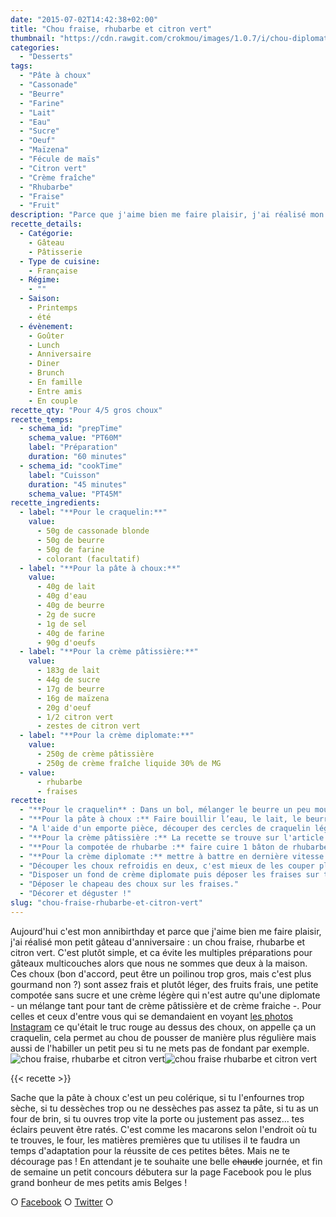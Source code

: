 ```yaml
---
date: "2015-07-02T14:42:38+02:00"
title: "Chou fraise, rhubarbe et citron vert"
thumbnail: "https://cdn.rawgit.com/crokmou/images/1.0.7/i/chou-diplomate-fraise-rhubarbe-citron-vert-crokmou-blog.jpg"
categories:
  - "Desserts"
tags:
  - "Pâte à choux"
  - "Cassonade"
  - "Beurre"
  - "Farine"
  - "Lait"
  - "Eau"
  - "Sucre"
  - "Oeuf"
  - "Maïzena"
  - "Fécule de maïs"
  - "Citron vert"
  - "Crème fraîche"
  - "Rhubarbe"
  - "Fraise"
  - "Fruit"
description: "Parce que j'aime bien me faire plaisir, j'ai réalisé mon petit gâteau d'anniversaire : un chou fraise, rhubarbe et citron vert. C'est plutôt simple..."
recette_details:
  - Catégorie:
    - Gâteau
    - Pâtisserie
  - Type de cuisine:
    - Française
  - Régime:
    - ""
  - Saison:
    - Printemps
    - été
  - évènement:
    - Goûter
    - Lunch
    - Anniversaire
    - Diner
    - Brunch
    - En famille
    - Entre amis
    - En couple
recette_qty: "Pour 4/5 gros choux"
recette_temps:
  - schema_id: "prepTime"
    schema_value: "PT60M"
    label: "Préparation"
    duration: "60 minutes"
  - schema_id: "cookTime"
    label: "Cuisson"
    duration: "45 minutes"
    schema_value: "PT45M"
recette_ingredients:
  - label: "**Pour le craquelin:**"
    value:
      - 50g de cassonade blonde
      - 50g de beurre
      - 50g de farine
      - colorant (facultatif)
  - label: "**Pour la pâte à choux:**"
    value:
      - 40g de lait
      - 40g d'eau
      - 40g de beurre
      - 2g de sucre
      - 1g de sel
      - 40g de farine
      - 90g d'oeufs
  - label: "**Pour la crème pâtissière:**"
    value:
      - 183g de lait
      - 44g de sucre
      - 17g de beurre
      - 16g de maïzena
      - 20g d'oeuf
      - 1/2 citron vert
      - zestes de citron vert
  - label: "**Pour la crème diplomate:**"
    value:
      - 250g de crème pâtissière
      - 250g de crème fraîche liquide 30% de MG
  - value:
      - rhubarbe
      - fraises
recette:
  - "**Pour le craquelin** : Dans un bol, mélanger le beurre un peu mou, la cassonade et la farine (éventuellement le colorant, j'ai mi une pointe de colorant rouge en poudre). Aplatir assez finement le mélange homogène entre deux feuilles de papier sulfurisé et mettre le tout à plat au congélateur pendant 5/10 minutes. Réserver ensuite au réfrigérateur."
  - "**Pour la pâte à choux :** Faire bouillir l’eau, le lait, le beurre, le sucre et le sel. Une fois que la préparation boue, ajouter la farine hors du feu et bien mélanger. Remettre la casserole sur le feu et dessécher ensuite la pâte à l'aide d'une spatule (elle doit se décoller de la casserole) pendant 2/3 minutes. La pâte ne doit pas être trop humide. Verser la pâte dans un cul de poule ou dans le bol d'un batteur. A l’aide d’une spatule ou de la feuille du robot, mélanger la pâte pour refroidir le tout. Ajouter les œufs petit à petit en mélangeant bien, la pâte doit être ni trop liquide ni trop compacte. (Comme disent mes profs, lorsque vous soulevez votre spatule, la pâte glisse et doit former un string… si l’image peut vous aider ;)) Préchauffer le four à 170°C Dresser vos choux, plus ou moins gros selon vos préférences, à l’aide d’une poche à douille -douille de 18 unie ici - sur une plaque préalablement recouverte de papier sulfurisé ou d'un silpat. Bien espacer les choux car ils vont prendre du volume à la cuisson."
  - "A l'aide d'un emporte pièce, découper des cercles de craquelin légèrement plus petits que les choux. Placer un cercle sur chaque chou puis enfourner rapidement. Laisser cuire 40/45 minutes environ en prenant soin d'entrouvrir rapidement la porte du four après 20 minutes (pour laisser la vapeur s'échapper)"
  - "**Pour la crème pâtissière :** La recette se trouve sur l'article des [éclairs combava](https://crokmou.com/2015/04/eclairs-combava-et-vanille), c'est exactement la même chose sauf que là, il faut ajouter en plus au mélange lait/beurre/sucre le demi jus de citron vert et quelques zestes - et évidemment supprimer le combava-."
  - "**Pour la compotée de rhubarbe :** faire cuire 1 bâton de rhubarbe dans de l'eau bouillante quelques minutes, égoutter et voilà la compotée."
  - "**Pour la crème diplomate :** mettre à battre en dernière vitesse la crème pâtissière refroidie. Une fois celle-ci bien crémeuse, verser petit à petit la crème fraîche. La diplomate doit être assez ferme. Verser dans une poche à douille munie d'une douille cannelée."
  - "Découper les choux refroidis en deux, c'est mieux de les couper plutôt à la base ainsi on verra d'autant plus les fraises."
  - "Disposer un fond de crème diplomate puis déposer les fraises sur tout le tour du chou. Au centre ajouter un peu de compotée de rhubarbe puis faire une rosace de diplomate."
  - "Déposer le chapeau des choux sur les fraises."
  - "Décorer et déguster !"
slug: "chou-fraise-rhubarbe-et-citron-vert"
---
```


Aujourd'hui c'est mon annibirthday et parce que j'aime bien me faire plaisir, j'ai réalisé mon petit gâteau d'anniversaire : un chou fraise, rhubarbe et citron vert. C'est plutôt simple, et ca évite les multiples préparations pour gâteaux multicouches alors que nous ne sommes que deux à la maison. Ces choux (bon d'accord, peut être un poilinou trop gros, mais c'est plus gourmand non ?) sont assez frais et plutôt léger, des fruits frais, une petite compotée sans sucre et une crème légère qui n'est autre qu'une diplomate - un mélange tant pour tant de crème pâtissière et de crème fraiche -. Pour celles et ceux d'entre vous qui se demandaient en voyant [les photos Instagram](https://instagram.com/crokmou.blog/) ce qu'était le truc rouge au dessus des choux, on appelle ça un craquelin, cela permet au chou de pousser de manière plus régulière mais aussi de l'habiller un petit peu si tu ne mets pas de fondant par exemple. ![chou fraise, rhubarbe et citron vert ](https://cdn.rawgit.com/crokmou/images/1.0.7/i/chou-diplomate-fraise-rhubarbe-citron-vert-crokmou-blog-2.jpg)![chou fraise rhubarbe et citron vert](https://cdn.rawgit.com/crokmou/images/1.0.7/i/chou-diplomate-fraise-rhubarbe-citron-vert-crokmou-blog-1.jpg)

{{< recette >}}

Sache que la pâte à choux c'est un peu colérique, si tu l'enfournes trop sèche, si tu dessèches trop ou ne dessèches pas assez ta pâte, si tu as un four de brin, si tu ouvres trop vite la porte ou justement pas assez... tes éclairs peuvent être ratés. C'est comme les macarons selon l'endroit où tu te trouves, le four, les matières premières que tu utilises il te faudra un temps d'adaptation pour la réussite de ces petites bêtes. Mais ne te décourage pas ! En attendant je te souhaite une belle <del>chaude</del> journée, et fin de semaine un petit concours débutera sur la page Facebook pou le plus grand bonheur de mes petits amis Belges !

○ [Facebook](https://www.facebook.com/crokmou.blog) ○ [Twitter](https://twitter.com/Crokmou) ○
